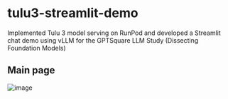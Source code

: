 # tulu3-streamlit-demo
Implemented Tulu 3 model serving on RunPod and developed a Streamlit chat demo using vLLM for the GPTSquare LLM Study (Dissecting Foundation Models)

## Main page
![image](https://github.com/user-attachments/assets/499d60b8-bc2c-4d4b-b9a2-d5c671c19da8)
